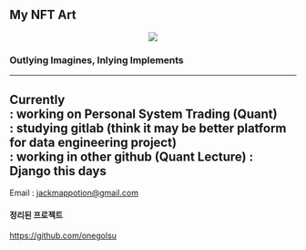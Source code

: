 ## My NFT Art
<p align="center">
  <img src="https://i.seadn.io/gcs/files/ac0e5a62da6365909c2f5e40ed048a8c.png" />
</p>

### Outlying Imagines, Inlying Implements

---
Currently  
  : working on Personal System Trading (Quant) </br>
  : studying gitlab (think it may be better platform for data engineering project)  
  : working in other github (Quant Lecture)
  : Django this days
---
Email : jackmappotion@gmail.com



#### 정리된 프로젝트
https://github.com/onegolsu
